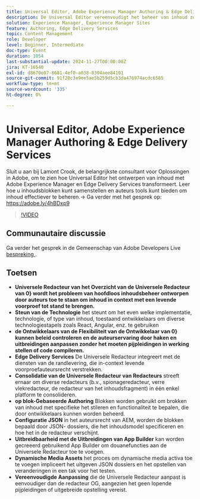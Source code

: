 ```yaml
---
title: Universal Editor, Adobe Experience Manager Authoring & Edge Delivery Services
description: De Universal Editor vereenvoudigt het beheer van inhoud zonder kop door verschillende technische stapels te ondersteunen, live voorvertoningen in de context aan te bieden, meerdere editors te consolideren en eenvoudige aanpassing mogelijk te maken via JSON-configuratie en App Builder-extensies.
solution: Experience Manager, Experience Manager Sites
feature: Authoring, Edge Delivery Services
topic: Content Management
role: Developer
level: Beginner, Intermediate
doc-type: Event
duration: 1054
last-substantial-update: 2024-11-27T00:00:00Z
jira: KT-16540
exl-id: d8670e07-8681-4ef0-a038-8304aee84101
source-git-commit: 91f20c3e9ee5ae5b259d5cb3da476974acdc6585
workflow-type: tm+mt
source-wordcount: '335'
ht-degree: 0%

---
```


# Universal Editor, Adobe Experience Manager Authoring &amp; Edge Delivery Services

Sluit u aan bij Lamont Crook, de belangrijkste consultant voor Oplossingen in Adobe, om te zien hoe Universal Editor het ontwerpen van inhoud met Adobe Experience Manager en Edge Delivery Services transformeert. Leer hoe u inhoudsblokken kunt samenstellen en auteurs tools kunt bieden om inhoud effectiever te beheren.→ Ga verder met het gesprek op: https://adobe.ly/4hBDxp9

>[!VIDEO](https://video.tv.adobe.com/v/3439423/?learn=on&enablevpops)

## Communautaire discussie

Ga verder het gesprek in de Gemeenschap van Adobe Developers Live [&#x200B; bespreking &#x200B;](https://adobe.ly/4hBDxp9).

## Toetsen

* **Universele Redacteur van het Overzicht van de Universele Redacteur van 0&rbrace; wordt het probleem van hoofdloos inhoudsbeheer ontworpen door auteurs toe te staan om inhoud in context met een levende voorproef tot stand te brengen. &#x200B;**
* **Steun van de Technologie** het steunt om het even welke implementatie, technologie, of type van inhoud, toestaand ontwikkelaars om diverse technologiestapels zoals React, Angular, enz. te gebruiken &#x200B;
* **de Ontwikkelaars van de Flexibiliteit van de Ontwikkelaar van 0&rbrace; kunnen beleid controleren en de auteurservaring door haken en uitbreidingen aanpassen zonder het moeten pijpleidingen in werking stellen of code compileren. &#x200B;**
* **Edge Delivery Services** De Universele Redacteur integreert met de diensten van de randlevering, die in-context levende voorproefauteursrecht verstrekken. &#x200B;
* **Consolidatie van de Universele Redacteur van Redacteurs** streeft ernaar om diverse redacteurs (b.v., spionageredacteur, verre vlekredacteur, de redacteur van het inhoudsfragment) in één enkel platform te consolideren. &#x200B;
* **op blok-Gebaseerde Authoring** Blokken worden gebruikt om brokken van inhoud met specifieke het stileren en functionaliteit te bepalen, die door ontwikkelaars kunnen worden beheerd. &#x200B;
* **Configuratie JSON** in het auteursrecht van AEM, worden de blokken bepaald door JSON- dossiers, die het inhoudsmodel specificeren en hoe het in de redacteur verschijnt. &#x200B;
* **Uitbreidbaarheid met de Uitbreidingen van App Builder** kan worden gecreeerd gebruikend App Builder om douanefuncties aan de Universele Redacteur toe te voegen. &#x200B;
* **Dynamische Media Assets** het proces om dynamische media activa toe te voegen impliceert het uitgeven JSON dossiers en het opstellen van veranderingen in een tak voor het testen.
* **Vereenvoudigde Aanpassing** die de Universele Redacteur aanpast is eenvoudiger dan de redacteur OG, aangezien het geen lopende pijpleidingen of uitgebreide opstelling vereist. &#x200B;
